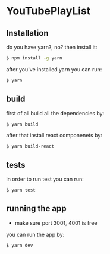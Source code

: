 # YouTubePlayList

## Installation

do you have yarn?, no? then install it:

```bash
$ npm install -g yarn
```

after you've installed yarn you can run:
```bash
$ yarn
```

## build

first of all build all the dependencies by:
```bash
$ yarn build
```

after that install react componenets by:
```bash
$ yarn build-react
```

## tests

in order to run test you can run:
```bash
$ yarn test
```

## running the app

- make sure port 3001, 4001 is free

you can run the app by:
```bash
$ yarn dev
```